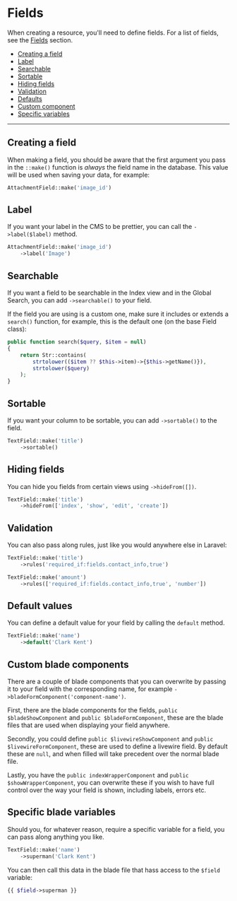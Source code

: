# Fields

When creating a resource, you'll need to define fields.
For a list of fields, see the [Fields](/{{route}}/{{version}}/resources/rambo-fields) section.

- [Creating a field](#creating-field)
- [Label](#label)
- [Searchable](#searchable)
- [Sortable](#sortable)
- [Hiding fields](#hiding-fields)
- [Validation](#validation)
- [Defaults](#defaults)
- [Custom component](#custom-component)
- [Specific variables](#specific-variables)

---

<a name="creating-field"></a>
## Creating a field

When making a field, you should be aware that the first argument you pass in the `::make()` function is _always_ the field name in the database. This value will be used when saving your data, for example:

```php
AttachmentField::make('image_id')
```

<a name="label"></a>
## Label

If you want your label in the CMS to be prettier, you can call the `->label($label)` method.

```php
AttachmentField::make('image_id')
    ->label('Image')
```

<a name="searchable"></a>
## Searchable

If you want a field to be searchable in the Index view and in the Global Search, you can add `->searchable()` to your field.

If the field you are using is a custom one, make sure it includes or extends a `search()` function, for example, this is the default one (on the base Field class):

```php
public function search($query, $item = null)
{
    return Str::contains(
        strtolower(($item ?? $this->item)->{$this->getName()}),
        strtolower($query)
    );
}
```

<a name="sortable"></a>
## Sortable

If you want your column to be sortable, you can add `->sortable()` to the field.

```php
TextField::make('title')
    ->sortable()
```

<a name="hiding-fields"></a>
## Hiding fields

You can hide you fields from certain views using `->hideFrom([])`.

```php
TextField::make('title')
    ->hideFrom(['index', 'show', 'edit', 'create'])
```
<a name="validation"></a>
## Validation

You can also pass along rules, just like you would anywhere else in Laravel:

```php
TextField::make('title')
    ->rules('required_if:fields.contact_info,true')
```

```php
TextField::make('amount')
    ->rules(['required_if:fields.contact_info,true', 'number'])
```

<a name="defaults"></a>
## Default values

You can define a default value for your field by calling the `default` method.

```php
TextField::make('name')
    ->default('Clark Kent')
```

<a name="custom-component"></a>
## Custom blade components

There are a couple of blade components that you can overwrite by passing it to your field with the corresponding name, for example `->bladeFormComponent('component-name')`.

First, there are the blade components for the fields, `public $bladeShowComponent` and `public $bladeFormComponent`, these are the blade files that are used when displaying your field anywhere.

Secondly, you could define `public $livewireShowComponent` and `public $livewireFormComponent`, these are used to define a livewire field. By default these are `null`, and when filled will take precedent over the normal blade file.

Lastly, you have the `public indexWrapperComponent` and `public $showWrapperComponent`, you can overwrite these if you wish to have full control over the way your field is shown, including labels, errors etc.

<a name="specific-variables"></a>
## Specific blade variables

Should you, for whatever reason, require a specific variable for a field, you can pass along anything you like.

```php
TextField::make('name')
    ->superman('Clark Kent')
```

You can then call this data in the blade file that hass access to the `$field` variable:

```php
{{ $field->superman }}
```
